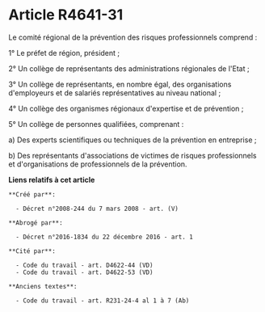 # Article R4641-31

Le comité régional de la prévention des risques professionnels comprend :

1° Le préfet de région, président ;

2° Un collège de représentants des administrations régionales de l'Etat ;

3° Un collège de représentants, en nombre égal, des organisations d'employeurs et de salariés représentatives au niveau
national ;

4° Un collège des organismes régionaux d'expertise et de prévention ;

5° Un collège de personnes qualifiées, comprenant :

a) Des experts scientifiques ou techniques de la prévention en entreprise ;

b) Des représentants d'associations de victimes de risques professionnels et d'organisations de professionnels de la
prévention.

**Liens relatifs à cet article**

	**Créé par**:

	  - Décret n°2008-244 du 7 mars 2008 - art. (V)

	**Abrogé par**:

	  - Décret n°2016-1834 du 22 décembre 2016 - art. 1

	**Cité par**:

	  - Code du travail - art. D4622-44 (VD)
	  - Code du travail - art. D4622-53 (VD)

	**Anciens textes**:

	  - Code du travail - art. R231-24-4 al 1 à 7 (Ab)
